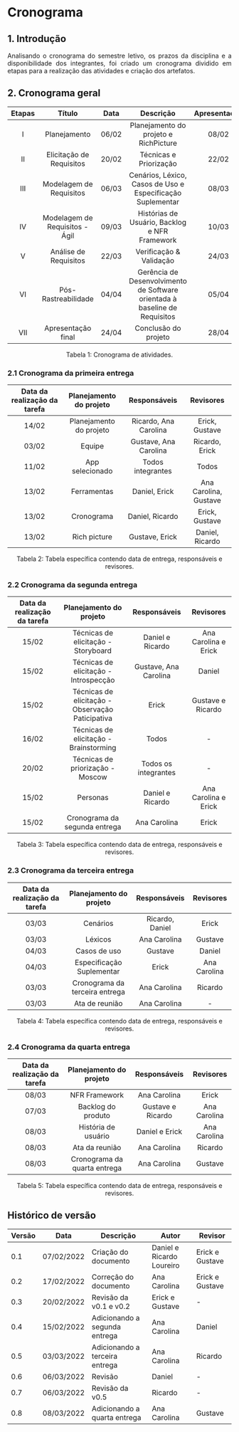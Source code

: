 # Cronograma

## 1. Introdução

<p style="text-align: justify;"> Analisando o cronograma do semestre letivo, os prazos da disciplina e a disponibilidade dos integrantes, foi criado um cronograma dividido em etapas para a realização das atividades e criação dos artefatos.
</p>

## 2. Cronograma geral

<center>

| Etapas | Título       | Data                                           | Descrição        | Apresentação        |
| :----: | :----------: | :--------------------------------------------: | :--------------: | :------------: |
| I    | Planejamento | 06/02 | Planejamento do projeto e RichPicture | 08/02 |
| II   | Elicitação de Requisitos | 20/02 | Técnicas e Priorização | 22/02 |
| III  | Modelagem de Requisitos | 06/03 | Cenários, Léxico, Casos de Uso e Especificação Suplementar | 08/03 |
| IV   | Modelagem de Requisitos - Ágil | 09/03 | Histórias de Usuário, Backlog e NFR Framework | 10/03 |
| V    | Análise de Requisitos | 22/03 | Verificação & Validação | 24/03 |
| VI   | Pós-Rastreabilidade | 04/04 | Gerência de Desenvolvimento de Software orientada à baseline de Requisitos | 05/04 |
| VII  | Apresentação final | 24/04 | Conclusão do projeto | 28/04 |

<figcaption>Tabela 1: Cronograma de atividades.</figcaption>

</center>

### 2.1 Cronograma da primeira entrega

<center>

| Data da realização da tarefa | Planejamento do projeto              | Responsáveis        | Revisores      |
| :----: | :--------------------------------------------: | :--------------: | :------------: |
| 14/02 | Planejamento do projeto | Ricardo, Ana Carolina | Erick, Gustave |
| 03/02 | Equipe | Gustave, Ana Carolina | Ricardo, Erick |
| 11/02 | App selecionado | Todos integrantes | Todos |
| 13/02 | Ferramentas | Daniel, Erick | Ana Carolina, Gustave |
| 13/02 | Cronograma | Daniel, Ricardo | Erick, Gustave |
| 13/02 | Rich picture | Gustave, Erick | Daniel, Ricardo |


<figcaption>Tabela 2: Tabela específica contendo data de entrega, responsáveis e revisores.</figcaption>

</center>


### 2.2 Cronograma da segunda entrega

<center>

| Data da realização da tarefa | Planejamento do projeto              | Responsáveis        | Revisores      |
| :----: | :--------------------------------------------: | :--------------: | :------------: |
| 15/02 | Técnicas de elicitação - Storyboard | Daniel e Ricardo |  Ana Carolina e Erick |
| 15/02 | Técnicas de elicitação - Introspecção | Gustave, Ana Carolina | Daniel |
| 15/02 | Técnicas de elicitação - Observação Paticipativa | Erick | Gustave e Ricardo |
| 16/02 | Técnicas de elicitação - Brainstorming | Todos | - |
| 20/02 | Técnicas de priorização - Moscow | Todos os integrantes | - |
| 15/02 | Personas | Daniel e Ricardo | Ana Carolina e Erick |
| 15/02 | Cronograma da segunda entrega | Ana Carolina | Erick |


<figcaption>Tabela 3: Tabela específica contendo data de entrega, responsáveis e revisores.</figcaption>

</center>

### 2.3 Cronograma da terceira entrega

<center>

| Data da realização da tarefa | Planejamento do projeto              | Responsáveis        | Revisores      |
| :----: | :--------------------------------------------: | :--------------: | :------------: |
| 03/03 | Cenários | Ricardo, Daniel | Erick |
| 03/03 | Léxicos | Ana Carolina | Gustave |
| 04/03 | Casos de uso | Gustave | Daniel |
| 04/03 | Especificação Suplementar | Erick | Ana Carolina |
| 03/03 | Cronograma da terceira entrega | Ana Carolina | Ricardo |
| 03/03 | Ata de reunião | Ana Carolina | - |


<figcaption>Tabela 4: Tabela específica contendo data de entrega, responsáveis e revisores.</figcaption>

</center>


### 2.4 Cronograma da quarta entrega

<center>

| Data da realização da tarefa | Planejamento do projeto  | Responsáveis     | Revisores      |
| :--------------------------: | :----------------------: | :--------------: | :------------: |
| 08/03 | NFR Framework | Ana Carolina | Erick |
| 07/03 | Backlog do produto | Gustave e Ricardo | Ana Carolina |
| 08/03 | História de usuário | Daniel e Erick | Ana Carolina |
| 08/03 | Ata da reunião | Ana Carolina | Ricardo |
| 08/03 | Cronograma da quarta entrega | Ana Carolina | Gustave |

<figcaption>Tabela 5: Tabela específica contendo data de entrega, responsáveis e revisores.</figcaption>

</center>


## Histórico de versão

| Versão | Data       | Descrição            | Autor        | Revisor      |
| ------ | ---------- | -------------------- | ------------ | ------------ |
| 0.1    | 07/02/2022 | Criação do documento | Daniel e Ricardo Loureiro | Erick e Gustave |
| 0.2    | 17/02/2022 | Correção do documento | Ana Carolina | Erick e Gustave | 
| 0.3    | 20/02/2022 | Revisão  da v0.1 e v0.2  | Erick e Gustave | - |
| 0.4    | 15/02/2022 | Adicionando a segunda entrega  | Ana Carolina | Daniel |
| 0.5    | 03/03/2022 | Adicionando a terceira entrega  | Ana Carolina | Ricardo |
| 0.6    | 06/03/2022 | Revisão | Daniel  | - |
| 0.7    | 06/03/2022 | Revisão da v0.5| Ricardo  | - |
| 0.8    | 08/03/2022 | Adicionando a quarta entrega  | Ana Carolina | Gustave |